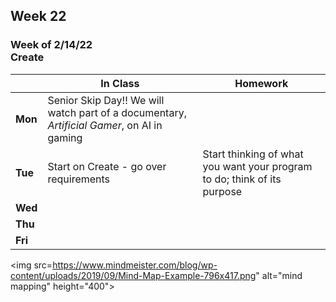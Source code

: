 ## Week 22

### Week of 2/14/22<br>Create 

  |       |In Class               |Homework   |
  |-------|---------              |---------  |
  |**Mon**|Senior Skip Day!! We will watch part of a documentary, *Artificial Gamer*, on AI in gaming | |
  |**Tue**|Start on Create - go over requirements |Start thinking of what you want your program to do; think of its purpose |
  |**Wed**| | |
  |**Thu**| | |
  |**Fri**| | |

<img src=https://www.mindmeister.com/blog/wp-content/uploads/2019/09/Mind-Map-Example-796x417.png" alt="mind mapping" height="400">

<meta http-equiv="refresh" content="300"/>

